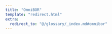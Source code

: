 ```yaml
---
title: "OmniBOR"
template: "redirect.html"
extra:
  redirect_to: "@/glossary/_index.md#omnibor"
---
```


&nbsp;
